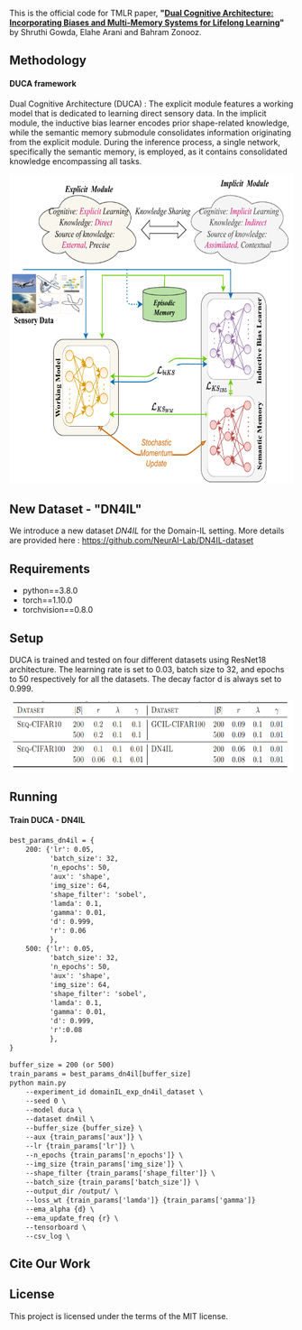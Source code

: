 

This is the official code for TMLR paper, **"[Dual Cognitive Architecture: Incorporating Biases and Multi-Memory Systems for Lifelong Learning](https://openreview.net/forum?id=PEyVq0hlO3)"** by Shruthi Gowda, Elahe Arani and Bahram Zonooz.

## Methodology

#### DUCA framework

Dual Cognitive Architecture (DUCA) : The explicit module features a working model that is dedicated to learning direct sensory data. In the implicit module, the inductive bias learner encodes prior shape-related knowledge, while the semantic memory submodule consolidates information originating from the explicit module. During the inference process, a single network, specifically the semantic memory, is employed, as it contains consolidated knowledge encompassing all tasks.

[//]: # (![image info]&#40;./src/DUCA.png&#41;)

<img src="./src/DUCA.png"  width="656" height="550">

## New Dataset - "DN4IL"

We introduce a new dataset *DN4IL* for the Domain-IL setting.
More details are provided here : https://github.com/NeurAI-Lab/DN4IL-dataset


## Requirements
- python==3.8.0
- torch==1.10.0
- torchvision==0.8.0 

## Setup

DUCA is trained and tested on four different datasets using ResNet18 architecture. The learning rate is set to 0.03, batch
size to 32, and epochs to 50 respectively for all the datasets. The decay factor d is always set to 0.999.

[//]: # (![image info]&#40;./src/hyper.png&#41;)
<img src="./src/hyper.png"  width="650" height="125">

## Running

#### Train DUCA - DN4IL 
```
best_params_dn4il = {
    200: {'lr': 0.05,
          'batch_size': 32,
          'n_epochs': 50,
          'aux': 'shape',
          'img_size': 64,
          'shape_filter': 'sobel',
          'lamda': 0.1,
          'gamma': 0.01,
          'd': 0.999,
          'r': 0.06
          },
    500: {'lr': 0.05,
          'batch_size': 32,
          'n_epochs': 50,
          'aux': 'shape',
          'img_size': 64,
          'shape_filter': 'sobel',
          'lamda': 0.1,
          'gamma': 0.01,
          'd': 0.999,
          'r':0.08
          },
}
```

```
buffer_size = 200 (or 500)
train_params = best_params_dn4il[buffer_size]
python main.py 
    --experiment_id domainIL_exp_dn4il_dataset \
    --seed 0 \
    --model duca \
    --dataset dn4il \
    --buffer_size {buffer_size} \
    --aux {train_params['aux']} \
    --lr {train_params['lr']} \
    --n_epochs {train_params['n_epochs']} \
    --img_size {train_params['img_size']} \
    --shape_filter {train_params['shape_filter']} \
    --batch_size {train_params['batch_size']} \
    --output_dir /output/ \
    --loss_wt {train_params['lamda']} {train_params['gamma']}
    --ema_alpha {d} \
    --ema_update_freq {r} \
    --tensorboard \
    --csv_log \
```

## Cite Our Work

## License

This project is licensed under the terms of the MIT license.

